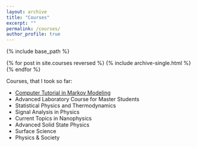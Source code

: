 ```yaml
---
layout: archive
title: "Courses"
excerpt: ""
permalink: /courses/
author_profile: true
---
```


{% include base_path %}

{% for post in site.courses reversed %}
  {% include archive-single.html %}
{% endfor %}

Courses, that I took so far:

* [Computer Tutorial in Markov Modeling](https://github.com/haltugyildirim/markovmaze)
* Advanced Laboratory Course for Master Students
* Statistical Physics and Thermodynamics
* Signal Analysis in Physics
* Current Topics in Nanophysics
* Advanced Solid State Physics
* Surface Science
* Physics & Society
